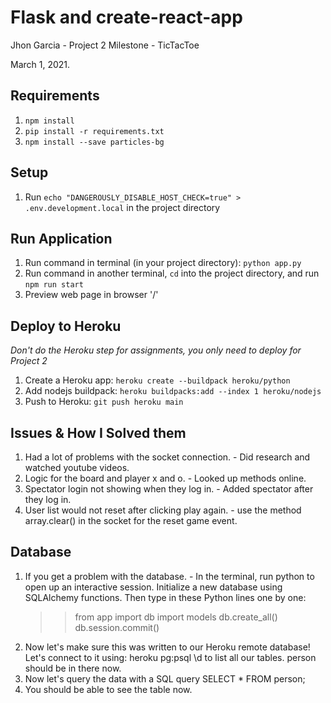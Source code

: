 # Flask and create-react-app

Jhon Garcia - Project 2 Milestone - TicTacToe

March 1, 2021.

## Requirements
1. `npm install`
2. `pip install -r requirements.txt`
3.  `npm install --save particles-bg`

## Setup
1. Run `echo "DANGEROUSLY_DISABLE_HOST_CHECK=true" > .env.development.local` in the project directory

## Run Application
1. Run command in terminal (in your project directory): `python app.py`
2. Run command in another terminal, `cd` into the project directory, and run `npm run start`
3. Preview web page in browser '/'

## Deploy to Heroku
*Don't do the Heroku step for assignments, you only need to deploy for Project 2*
1. Create a Heroku app: `heroku create --buildpack heroku/python`
2. Add nodejs buildpack: `heroku buildpacks:add --index 1 heroku/nodejs`
3. Push to Heroku: `git push heroku main`

## Issues & How I Solved them
1. Had a lot of problems with the socket connection. - Did research and watched youtube videos.
2. Logic for the board and player x and o. - Looked up methods online.
3. Spectator login not showing when they log in. - Added spectator after they log in.
4. User list would not reset after clicking play again. - use the method array.clear() in the socket
   for the reset game event.

## Database
1. If you get a problem with the database. - In the terminal, run python to open up an interactive session.
   Initialize a new database using SQLAlchemy functions. Then type in these Python lines one by one:
    >> from app import db
    >> import models
    >> db.create_all()
    >> db.session.commit()
2. Now let's make sure this was written to our Heroku remote database! Let's connect to it using: heroku pg:psql
    \d to list all our tables. person should be in there now.
3. Now let's query the data with a SQL query
    SELECT * FROM person;
4. You should be able to see the table now.

